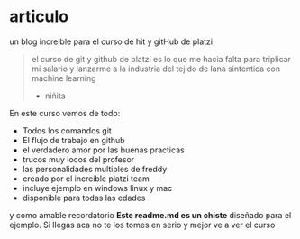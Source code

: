 # articulo
un blog increible para el curso de hit y gitHub de platzi
> el curso de git y github de platzi es lo que me hacia falta para triplicar mi salario 
y lanzarme a la industria del tejido de lana sintentica con machine learning
> - niñita

En este curso vemos de todo:
* Todos los comandos git
* El flujo de trabajo en github
* el verdadero amor por las buenas practicas
* trucos muy locos del profesor
* las personalidades multiples de freddy
* creado por el increible platzi team
* incluye ejemplo en windows linux y mac
* disponible para todas las edades

y como amable recordatorio **Este readme.md es un chiste** diseñado para el ejemplo.
Si llegas aca no te los tomes en serio y mejor ve a ver el curso